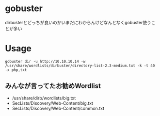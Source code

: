# gobuster
dirbusterとどっちが良いのかいまだにわからんけどなんとなくgobuster使うことが多い

# Usage
```
gobuster dir -u http://10.10.10.14 -w /usr/share/wordlists/dirbuster/directory-list-2.3-medium.txt -k -t 40 -x php,txt
```

## みんなが言ってたお勧めWordlist

- /usr/share/dirb/wordlists/big.txt
- SecLists/Discovery/Web-Content/big.txt
- SecLists/Discovery/Web-Content/common.txt
